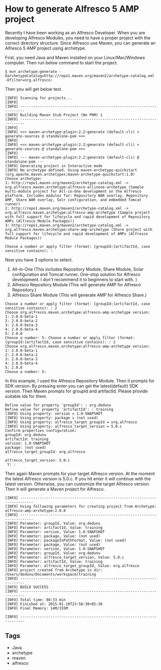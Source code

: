 # How to generate Alfresco 5 AMP project

Recently I have been working as an Alfresco Developer. When you are developing Alfresco Modules, you need to have a proper project with the correct directory structure. Since Alfresco use Maven, you can generate an Alfresco 5 AMP project using archetype.

First, you need Java and Maven installed on your Linux/Mac/Windows computer. Then run below command to start the project.

```console
$ mvn archetype:generate -DarchetypeCatalog=http://repo1.maven.org/maven2/archetype-catalog.xml -Dfilter=org.alfresco:
```

Then you will get below text.

```console
[INFO] Scanning for projects...
[INFO]                                                                         
[INFO] ------------------------------------------------------------------------
[INFO] Building Maven Stub Project (No POM) 1
[INFO] ------------------------------------------------------------------------
[INFO] 
[INFO] >>> maven-archetype-plugin:2.2:generate (default-cli) > generate-sources @ standalone-pom >>>
[INFO] 
[INFO] <<< maven-archetype-plugin:2.2:generate (default-cli) < generate-sources @ standalone-pom <<<
[INFO] 
[INFO] --- maven-archetype-plugin:2.2:generate (default-cli) @ standalone-pom ---
[INFO] Generating project in Interactive mode
[INFO] No archetype defined. Using maven-archetype-quickstart (org.apache.maven.archetypes:maven-archetype-quickstart:1.0)
Choose archetype:
1: http://repo1.maven.org/maven2/archetype-catalog.xml -> org.alfresco.maven.archetype:alfresco-allinone-archetype (Sample multi-module project for All-in-One development on the Alfresco plaftorm. Includes modules for: Repository WAR overlay, Repository AMP, Share WAR overlay, Solr configuration, and embedded Tomcat runner)
2: http://repo1.maven.org/maven2/archetype-catalog.xml -> org.alfresco.maven.archetype:alfresco-amp-archetype (Sample project with full support for lifecycle and rapid development of Repository AMPs (Alfresco Module Packages))
3: http://repo1.maven.org/maven2/archetype-catalog.xml -> org.alfresco.maven.archetype:share-amp-archetype (Share project with full support for lifecycle and rapid development of AMPs (Alfresco Module Packages))

Choose a number or apply filter (format: [groupId:]artifactId, case sensitive contains): :
```

Now you have 3 options to select.

1.  All-in-One (This includes Repository Module, Share Module, Solar configuration and Tomcat runner. One-stop solution for Alfresco development. I don't recommend it to beginners to start with. )
2.  Alfresco Repository Module (This will generate AMP for Alfresco Repository.)
3.  Alfresco Share Module (This will generate AMP for Alfresco Share.)

```console
Choose a number or apply filter (format: [groupId:]artifactId, case sensitive contains): : 2
Choose org.alfresco.maven.archetype:alfresco-amp-archetype version: 
1: 2.0.0-beta-1
2: 2.0.0-beta-2
3: 2.0.0-beta-3
4: 2.0.0-beta-4
5: 2.0.0
Choose a number: 5: Choose a number or apply filter (format: [groupId:]artifactId, case sensitive contains): : 2
Choose org.alfresco.maven.archetype:alfresco-amp-archetype version: 
1: 2.0.0-beta-1
2: 2.0.0-beta-2
3: 2.0.0-beta-3
4: 2.0.0-beta-4
5: 2.0.0
Choose a number: 5: 
```

In this example, I used the Alfresco Repository Module. Then it prompts for SDK version. By pressing enter you can get the latest(default) SDK version. Then Maven prompts for groupId and artifactId. Please provide suitable Ids for them.

```console
Define value for property 'groupId': : org.dedunu
Define value for property 'artifactId': : training
[INFO] Using property: version = 1.0-SNAPSHOT
[INFO] Using property: package = (not used)
[INFO] Using property: alfresco_target_groupId = org.alfresco
[INFO] Using property: alfresco_target_version = 5.0.c
Confirm properties configuration:
groupId: org.dedunu
artifactId: training
version: 1.0-SNAPSHOT
package: (not used)
alfresco_target_groupId: org.alfresco

alfresco_target_version: 5.0.c
 Y: : 
```

Then again Maven prompts for your target Alfresco version. At the moment the latest Alfresco version is 5.0.c. If you hit enter it will continue with the latest version. Otherwise, you can customize the target Alfresco version. Then it will generate a Maven project for Alfresco.

```console
[INFO] ----------------------------------------------------------------------------
[INFO] Using following parameters for creating project from Archetype: alfresco-amp-archetype:2.0.0
[INFO] ----------------------------------------------------------------------------
[INFO] Parameter: groupId, Value: org.dedunu
[INFO] Parameter: artifactId, Value: training
[INFO] Parameter: version, Value: 1.0-SNAPSHOT
[INFO] Parameter: package, Value: (not used)
[INFO] Parameter: packageInPathFormat, Value: (not used)
[INFO] Parameter: package, Value: (not used)
[INFO] Parameter: version, Value: 1.0-SNAPSHOT
[INFO] Parameter: groupId, Value: org.dedunu
[INFO] Parameter: alfresco_target_version, Value: 5.0.c
[INFO] Parameter: artifactId, Value: training
[INFO] Parameter: alfresco_target_groupId, Value: org.alfresco
[INFO] project created from Archetype in dir: /Users/dedunu/Documents/workspace/training
[INFO] ------------------------------------------------------------------------
[INFO] BUILD SUCCESS
[INFO] ------------------------------------------------------------------------
[INFO] Total time: 08:33 min
[INFO] Finished at: 2015-01-19T23:58:38+05:30
[INFO] Final Memory: 14M/155M

[INFO] ------------------------------------------------------------------------
```

## Tags

- Java
- archetype
- maven
- alfresco
